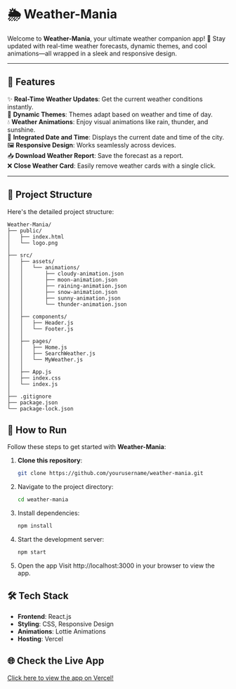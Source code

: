 # 🌦️ Weather-Mania

Welcome to **Weather-Mania**, your ultimate weather companion app! 🚀 Stay updated with real-time weather forecasts, dynamic themes, and cool animations—all wrapped in a sleek and responsive design.

---

## 🌟 Features  
✨ **Real-Time Weather Updates**: Get the current weather conditions instantly.  
🎨 **Dynamic Themes**: Themes adapt based on weather and time of day.  
💧 **Weather Animations**: Enjoy visual animations like rain, thunder, and sunshine.  
📅 **Integrated Date and Time**: Displays the current date and time of the city.  
🖼️ **Responsive Design**: Works seamlessly across devices.  
📥 **Download Weather Report**: Save the forecast as a report.  
❌ **Close Weather Card**: Easily remove weather cards with a single click.  

---

## 📂 Project Structure  
Here's the detailed project structure:  

```plaintext
Weather-Mania/
├── public/
│   ├── index.html
│   └── logo.png
│
├── src/
│   ├── assets/
│   │   └── animations/
│   │       ├── cloudy-animation.json
│   │       ├── moon-animation.json
│   │       ├── raining-animation.json
│   │       ├── snow-animation.json
│   │       ├── sunny-animation.json
│   │       └── thunder-animation.json
│   │
│   ├── components/
│   │   ├── Header.js
│   │   └── Footer.js
│   │
│   ├── pages/
│   │   ├── Home.js
│   │   ├── SearchWeather.js
│   │   └── MyWeather.js
│   │
│   ├── App.js
│   ├── index.css
│   └── index.js
│
├── .gitignore
├── package.json
└── package-lock.json
```
## 🚀 How to Run  
Follow these steps to get started with **Weather-Mania**:  

1. **Clone this repository**:  
   ```bash
   git clone https://github.com/yourusername/weather-mania.git
2. Navigate to the project directory:
   ```bash
   cd weather-mania
3. Install dependencies:
   ```bash
   npm install
4. Start the development server:
   ```bash
   npm start
5. Open the app
   Visit http://localhost:3000 in your browser to view the app.

## 🛠️ Tech Stack  
- **Frontend**: React.js  
- **Styling**: CSS, Responsive Design  
- **Animations**: Lottie Animations  
- **Hosting**: Vercel  

## 🌐 Check the Live App  
[Click here to view the app on Vercel!](https://weather-mania.vercel.app/)
